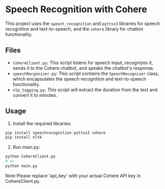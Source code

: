 # Speech Recognition with Cohere

This project uses the `speech_recognition` and `pyttsx3` libraries for speech recognition and text-to-speech, and the `cohere` library for chatbot functionality.

## Files

- `CohereClient.py`: This script listens for speech input, recognizes it, sends it to the Cohere chatbot, and speaks the chatbot's response.
- `speechRecgonizer.py`: This script contains the `SpeechRecognizer` class, which encapsulates the speech recognition and text-to-speech functionality.
- `nlp_tagging.py`: This script will extract the duration from the text and convert it to minutes.

## Usage

1. Install the required libraries: 

```bash
pip install speechrecognition pyttsx3 cohere
pip install nltk
```
2. Run main.py:

```bash
python CohereClient.py
# or
python main.py
```
Note
Please replace 'api_key' with your actual Cohere API key in CohereClient.py.
